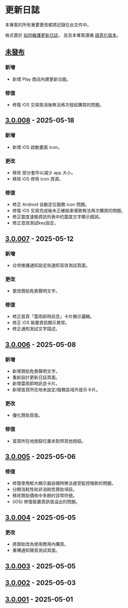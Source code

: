 # 更新日誌

本專案的所有重要更改都將記錄在此文件中。

格式基於 [如何維護更新日誌](https://keepachangelog.com/zh-TW/1.1.0/)，
並且本專案遵循 [語意化版本](https://semver.org/lang/zh-TW/spec/v2.0.0.html)。

## [未發布]

### 新增
- 新增 Play 商店內建更新功能。

### 修復
- 修復 iOS 交易取消後無法再次發起購買的問題。

## [3.0.008] - 2025-05-18

### 新增
- 新增 iOS 啟動畫面 icon。

### 更改
- 移除 部分套件以減少 app 大小。
- 移除 iOS 停用 icon 資源。

### 修復
- 修正 Android 自動定位服務 icon 問題。
- 修復 iOS 交易完成後未正確結束導致無法再次購買的問題。
- 修正震度速報資訊列表中的震度文字顯示錯誤。
- 修正音效測試key設定。

## [3.0.007] - 2025-05-12

### 新增
- 合併推播通知設定和通知音效測試頁面。

### 更改
- 更改贊助免責聲明文字。

### 修復
- 修正首頁「雷雨即時訊息」卡片顯示邏輯。
- 修正 iOS 裝置資訊顯示異常。
- 修正通知測試文字描述。

## [3.0.006] - 2025-05-08

### 新增
- 新增贊助免責聲明文字。
- 重新設計更新日誌頁面。
- 新增雷雨即時訊息卡片。
- 新增首頁所在地未設定/服務區域外提示卡片。

### 更改
- 優化贊助頁面。

### 修復
- 首頁所在地按鈕位置未對齊其他按鈕。

## [3.0.005] - 2025-05-06

### 修復
- 修復使用較大顯示器設備時無法接受監控條款的問題。
- 分開消耗性和非消耗性贊助項目。
- 移除贊助價格中多餘的貨幣符號。
- (iOS) 修復裝置資訊值溢出的問題。

## [3.0.004] - 2025-05-05

### 更改
- 將贊助改為使用應用內購買。
- 重構通知聲音測試頁面。

## [3.0.003] - 2025-05-05

## [3.0.002] - 2025-05-03

## [3.0.001] - 2025-05-01

[未發布]: https://github.com/exptechtw/dpip/compare/v3.0.008...HEAD
[3.0.008]: https://github.com/exptechtw/dpip/compare/v3.0.007...v3.0.008
[3.0.007]: https://github.com/exptechtw/dpip/compare/v3.0.006...v3.0.007
[3.0.006]: https://github.com/exptechtw/dpip/compare/v3.0.005...v3.0.006
[3.0.005]: https://github.com/exptechtw/dpip/compare/v3.0.004...v3.0.005
[3.0.004]: https://github.com/exptechtw/dpip/compare/v3.0.003...v3.0.004
[3.0.003]: https://github.com/exptechtw/dpip/compare/v3.0.002...v3.0.003
[3.0.002]: https://github.com/exptechtw/dpip/compare/v3.0.001...v3.0.002
[3.0.001]: https://github.com/exptechtw/dpip/compare/2.5.500...v3.0.001

